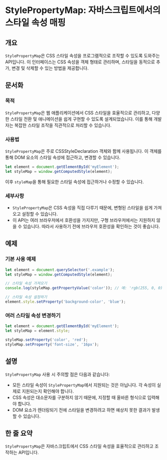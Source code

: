<!--
Meta Description: # StylePropertyMap: 자바스크립트에서의 스타일 속성 매핑 ## 개요 `StylePropertyMap`은 CSS 스타일 속성을 프로그램적으로 조작할 수 있도록 도와주는 API입니다. 이 인터페이스는 CSS 속성을 객체 형태로 관리하며, 스타일을 동적으로 추...
Meta Keywords: 스타일, stylepropertymap, element, stylemap, css
-->

# StylePropertyMap: 자바스크립트에서의 스타일 속성 매핑

## 개요
`StylePropertyMap`은 CSS 스타일 속성을 프로그램적으로 조작할 수 있도록 도와주는 API입니다. 이 인터페이스는 CSS 속성을 객체 형태로 관리하며, 스타일을 동적으로 추가, 변경 및 삭제할 수 있는 방법을 제공합니다.

## 문서화

### 목적
`StylePropertyMap`은 웹 애플리케이션에서 CSS 스타일을 효율적으로 관리하고, 다양한 스타일 전환 및 애니메이션을 쉽게 구현할 수 있도록 설계되었습니다. 이를 통해 개발자는 복잡한 스타일 조작을 직관적으로 처리할 수 있습니다.

### 사용법
`StylePropertyMap`은 주로 CSSStyleDeclaration 객체와 함께 사용됩니다. 이 객체를 통해 DOM 요소의 스타일 속성에 접근하고, 변경할 수 있습니다.

```javascript
let element = document.getElementById('myElement');
let styleMap = window.getComputedStyle(element);
```

이후 `styleMap`을 통해 필요한 스타일 속성에 접근하거나 수정할 수 있습니다.

### 세부사항
- `StylePropertyMap`은 CSS 속성을 직접 다루기 때문에, 변형된 스타일을 쉽게 가져오고 설정할 수 있습니다.
- 이 API는 여러 브라우저에서 호환성을 가지지만, 구형 브라우저에서는 지원하지 않을 수 있습니다. 따라서 사용하기 전에 브라우저 호환성을 확인하는 것이 좋습니다.

## 예제

### 기본 사용 예제

```javascript
let element = document.querySelector('.example');
let styleMap = window.getComputedStyle(element);

// 스타일 속성 가져오기
console.log(styleMap.getPropertyValue('color')); // 예: 'rgb(255, 0, 0)'

// 스타일 속성 설정하기
element.style.setProperty('background-color', 'blue');
```

### 여러 스타일 속성 변경하기

```javascript
let element = document.getElementById('myElement');
let styleMap = element.style;

styleMap.setProperty('color', 'red');
styleMap.setProperty('font-size', '16px');
```

## 설명
`StylePropertyMap` 사용 시 주의할 점은 다음과 같습니다:
- 모든 스타일 속성이 `StylePropertyMap`에서 지원되는 것은 아닙니다. 각 속성이 실제로 지원되는지 확인해야 합니다.
- CSS 속성은 대소문자를 구분하지 않기 때문에, 지정할 때 올바른 형식으로 입력해야 합니다.
- DOM 요소가 렌더링되기 전에 스타일을 변경하려고 하면 예상치 못한 결과가 발생할 수 있습니다.

## 한 줄 요약
`StylePropertyMap`은 자바스크립트에서 CSS 스타일 속성을 효율적으로 관리하고 조작하는 API입니다.